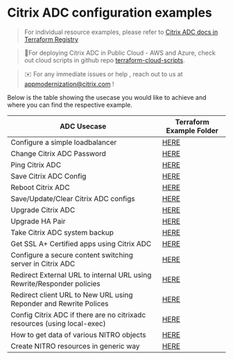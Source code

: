 # Citrix ADC configuration examples

> For individual resource examples, please refer to [Citrix ADC docs in Terraform Registry](https://registry.terraform.io/providers/citrix/citrixadc/latest/docs)

> :round_pushpin:For deploying Citrix ADC in Public Cloud - AWS and Azure, check out cloud scripts in github repo [terraform-cloud-scripts](https://github.com/citrix/terraform-cloud-scripts).

> :envelope: For any immediate issues or help , reach out to us at appmodernization@citrix.com !

Below is the table showing the usecase you would like to achieve and where you can find the respective example.

|**ADC Usecase**|**Terraform Example Folder**|
|--|--|
|Configure a simple loadbalancer|[HERE](./simple_lb/)|
|Change Citrix ADC Password|[HERE](./utility/password_resetter/)|
|Ping Citrix ADC|[HERE](./utility/pinger/)|
|Save Citrix ADC Config|[HERE](./saveconfig/)|
|Reboot Citrix ADC|[HERE](./utility/rebooter/)|
|Save/Update/Clear Citrix ADC configs|[HERE](./nsconfig_save_update_clear_configs/)|
|Upgrade Citrix ADC|[HERE](./upgrade_citrixadc/)|
|Upgrade HA Pair|[HERE](./upgrade_ha_pair/)|
|Take Citrix ADC system backup|[HERE](./systembackup/)|
|Get SSL A+ Certified apps using Citrix ADC|[HERE](./aplus-certified-via-citrix-adc/)|
|Configure a secure content switching server in Citrix ADC|[HERE](./secure_cs_server/)|
|Redirect External URL to internal URL using Rewrite/Responder policies|[HERE](./redirect_external_url_to_internal_url/)|
|Redirect client URL to New URL using Reponder and Rewrite Polices|[HERE](./redirecting_client_to_new_url/)|
|Config Citrix ADC if there are no citrixadc resources (using local-exec)|[HERE](./using_local_exec_to_configure_citrixadc_as_the_last_resort/)|
|How to get data of various NITRO objects|[HERE](./nitro_info_get_information_of_various_nitro_objects/)|
|Create NITRO resources in generic way|[HERE](./nitro_resource_generically_create_nitro_resources/)|
